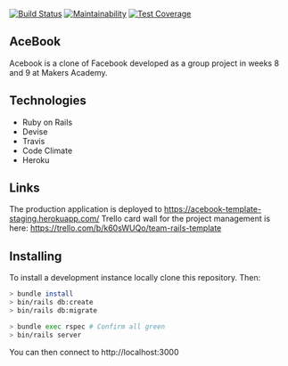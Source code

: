 [![Build Status](https://travis-ci.com/thielsen/acebook-rails-template.svg?branch=staging)](https://travis-ci.com/thielsen/acebook-rails-template) [![Maintainability](https://api.codeclimate.com/v1/badges/ba1feb2713e2722cfb3c/maintainability)](https://codeclimate.com/github/thielsen/acebook-rails-template/maintainability) [![Test Coverage](https://api.codeclimate.com/v1/badges/ba1feb2713e2722cfb3c/test_coverage)](https://codeclimate.com/github/thielsen/acebook-rails-template/test_coverage)

## AceBook

Acebook is a clone of Facebook developed as a group project in weeks 8 and 9 at Makers Academy.

## Technologies

- Ruby on Rails
- Devise
- Travis
- Code Climate
- Heroku

## Links

The production application is deployed to https://acebook-template-staging.herokuapp.com/
Trello card wall for the project management is here: https://trello.com/b/k60sWUQo/team-rails-template

## Installing

To install a development instance locally clone this repository. Then:

```bash
> bundle install
> bin/rails db:create
> bin/rails db:migrate

> bundle exec rspec # Confirm all green
> bin/rails server
```
You can then connect to http://localhost:3000